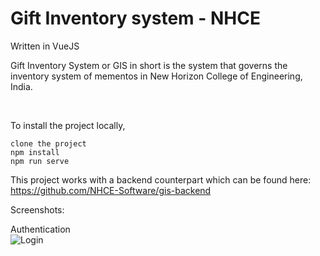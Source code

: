 # Gift Inventory system - NHCE

Written in VueJS

Gift Inventory System or GIS in short is the system that governs the inventory system of mementos in New Horizon College of Engineering, India.

<br />

To install the project locally,

`clone the project` <br>
`npm install` <br>
`npm run serve`

This project works with a backend counterpart which can be found here: <br>
https://github.com/NHCE-Software/gis-backend

Screenshots: <br>

Authentication <br>
![Login](https://imgur.com/ifEZXju)

